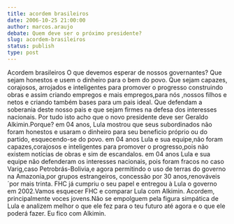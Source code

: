 ```yaml
---
title: acordem brasileiros
date: 2006-10-25 21:00:00
author: marcos.araujo
debate: Quem deve ser o próximo presidente?
slug: acordem-brasileiros
status: publish 
type: post
---
```


Acordem brasileiros
O que devemos esperar de nossos governantes?
Que sejam honestos e usem o dinheiro para o bem do povo.
Que sejam capazes, corajosos, arrojados e inteligentes para promover o progresso construindo obras e assim criando empregos e mais empregos,para nós ,nossos filhos e netos e criando também bases para um pais ideal.
Que defendam a soberania deste nosso pais e que sejam firmes na defesa dos interesses nacionais.
Por tudo isto acho que o novo presidente deve ser Geraldo Alkimin.Porque?
em 04 anos, Lula mostrou que seus subordinados não foram honestos e usaram o dinheiro para seu beneficio próprio ou do partido, esquecendo-se do povo.
em 04 anos Lula e sua equipe,não foram capazes,corajosos e inteligentes para promover o progresso,pois não existem notícias de obras e sim de escandalos.
em 04 anos Lula e sua equipe não defenderam os interesses nacionais, pois foram fracos no caso Varig,caso Petrobrás-Bolivia,e agora permitindo o uso de terras do governo na Amazonia,por grupos estrangeiros, concessão por 30 anos,renováveis ´por mais trinta.
FHC já cumpriu o seu papel e entregou à Lula o governo em 2002.Vamos esquecer FHC e comparar Lula com Alkimin.
Acordem, principalmente voces jovens.Não se empolguem pela figura simpática de Lula e analizem melhor o que ele fez para o teu futuro até agora e o que ele poderá fazer.
Eu fico com Alkimin.
